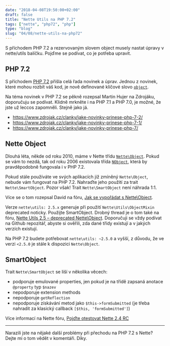 ```yaml
---
date: "2018-04-08T19:50:00+02:00"
draft: false
title: "Nette Utils na PHP 7.2"
tags: ["nette", "php72", "php"]
type: "blog"
slug: "04/08/nette-utils-na-php72"
---
```


S příchodem PHP 7.2 a rezervovaným slovem object musely nastat úpravy v nette/utils balíčku. Pojďme se podívat, co je potřeba upravit.

<!--more-->

## PHP 7.2

S příchodem [PHP 7.2](http://php.net/releases/7_2_0.php) přišla celá řada novinek a úprav. Jednou z novinek, které mohou rozbít váš kod, je nově definované klíčové slovo [`object`](https://wiki.php.net/rfc/object-typehint).

Na téma novinek v PHP 7.2 se pěkně rozepsal Martin Hujer na Zdrojáku, doporučuju se podívat. Klidně mrkněte
i na PHP 7.1 a PHP 7.0, je možné, že jste už leccos zapomněli. Stejně jako já.

- https://www.zdrojak.cz/clanky/jake-novinky-prinese-php-7-2/
- https://www.zdrojak.cz/clanky/jake-novinky-prinese-php-7-1/
- https://www.zdrojak.cz/clanky/jake-novinky-prinese-php-7/


## Nette Object

Dlouhá léta, někde od roku 2010, máme v Nette třídu [`Nette\Object`](https://github.com/nette/nette/commits/v0.9/Nette/Utils/Object.php). Pokud se vám to nezdá, tak od roku 2006 existovala třída [`NObject`](https://github.com/nette/nette/commits/v0.6/Nette/NObject.php), která by pravděpodobně fungovala i v PHP 7.2.

Pokud stále používáte ve svých aplikacích již zmíněný `Nette\Object`, nebude vám fungovat na PHP 7.2. Nahraďte jeho použití za trait `Nette\SmartObject`. Pozor však! Trait `Nette\SmartObject` není náhrada 1:1.

Více se o tom rozepsal David na fóru, [Jak se vypořádat s Nette\Object](
https://forum.nette.org/cs/25958-jak-se-vyporadat-s-nette-object).

Verze `nette\utils: 2.5.x` generuje při použití `Nette\Utils\ObjectMixin` deprecated noticky. Použijte SmartObject. Drobný thread je o tom také na fóru, [Nette Utils 2.5 – deprecated Nette\Object](https://forum.nette.org/en/30180-nette-utils-2-5-deprecated-nette-object). Doporučuji se vždy podívat na Github repozitář, abyste si ověřili, zda dané třídy existují a v jakých verzích existují.

Na PHP 7.2 budete potřebovat `nette\utils: ~2.5.0` a vyšší, z důvodu, že ve verzi `<2.5.0` je stále k dispozici `Nette\Object`.


## SmartObject

Trait `Nette\SmartObject` se liší v několika věcech:

- podporuje emulované properties, jen pokud je na třídě zapsaná anotace `@property` typ `$nazev`
- nepodporuje extension methods
- nepodporuje `getReflection`
- nepodporuje získávání metod jako `$this->formSubmitted` (je třeba nahradit za klasický callback `[$this, 'formSubmitted']`)

Více informací na Nette fóru, [
Pojďte otestovat Nette 2.4 RC](https://forum.nette.org/cs/26250-pojdte-otestovat-nette-2-4-rc#p173934)

----

Narazili jste na nějaké další problémy při přechodu na PHP 7.2 s Nette? Dejte mi o tom vědět v komentáři. Díky.